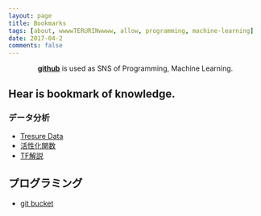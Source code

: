 ```yaml
---
layout: page
title: Bookmarks
tags: [about, wwwwTERURINwwww, allow, programming, machine-learning]
date: 2017-04-2
comments: false
---
```

    
<center><a href="http://allow754.github.io"><b>github</b></a> is used as SNS of Programming, Machine Learning.</center>

## Hear is bookmark of knowledge.

### データ分析
- [Tresure Data](https://console.treasuredata.com/app/onboarding)
- [活性化関数](https://nn.readthedocs.io/en/rtd/transfer/)
- [TF解説](https://thenewstack.io/machine-learning-10-lines-code/)


## プログラミング
- [git bucket](https://bitbucket.org/Teruhiro_117/)
